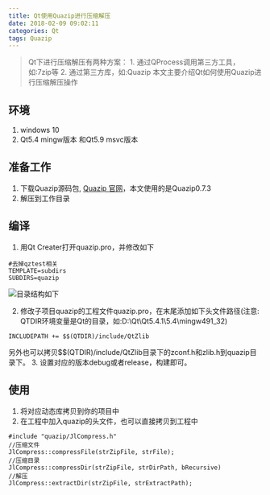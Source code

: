 ```yaml
---
title: Qt使用Quazip进行压缩解压
date: 2018-02-09 09:02:11
categories: Qt
tags: Quazip
---
```



> Qt下进行压缩解压有两种方案： 1. 通过QProcess调用第三方工具，如:7zip等 2. 通过第三方库，如:Quazip
> 本文主要介绍Qt如何使用Quazip进行压缩解压操作

## 环境
1. windows 10
2. Qt5.4 mingw版本 和Qt5.9 msvc版本

## 准备工作
1. 下载Quazip源码包, [Quazip 官网](http://quazip.sourceforge.net/)，本文使用的是Quazip0.7.3
2. 解压到工作目录

## 编译
1. 用Qt Creater打开quazip.pro，并修改如下

```
#去掉qztest相关
TEMPLATE=subdirs
SUBDIRS=quazip
```
![目录结构如下](http://otfqaruit.bkt.clouddn.com/quazip1.jpg)

2. 修改子项目quazip的工程文件quazip.pro，在末尾添加如下头文件路径(注意: QTDIR环境变量是Qt的目录，如:D:\Qt\Qt5.4.1\5.4\mingw491_32)
```
INCLUDEPATH += $$(QTDIR)/include/QtZlib
```
另外也可以拷贝$$(QTDIR)/include/QtZlib目录下的zconf.h和zlib.h到quazip目录下。
3. 设置对应的版本debug或者release，构建即可。

## 使用
1. 将对应动态库拷贝到你的项目中
2. 在工程中加入quazip的头文件，也可以直接拷贝到工程中
```
#include "quazip/JlCompress.h"
//压缩文件
JlCompress::compressFile(strZipFile, strFile);
//压缩目录
JlCompress::compressDir(strZipFile, strDirPath, bRecursive)
//解压
JlCompress::extractDir(strZipFile, strExtractPath);
```